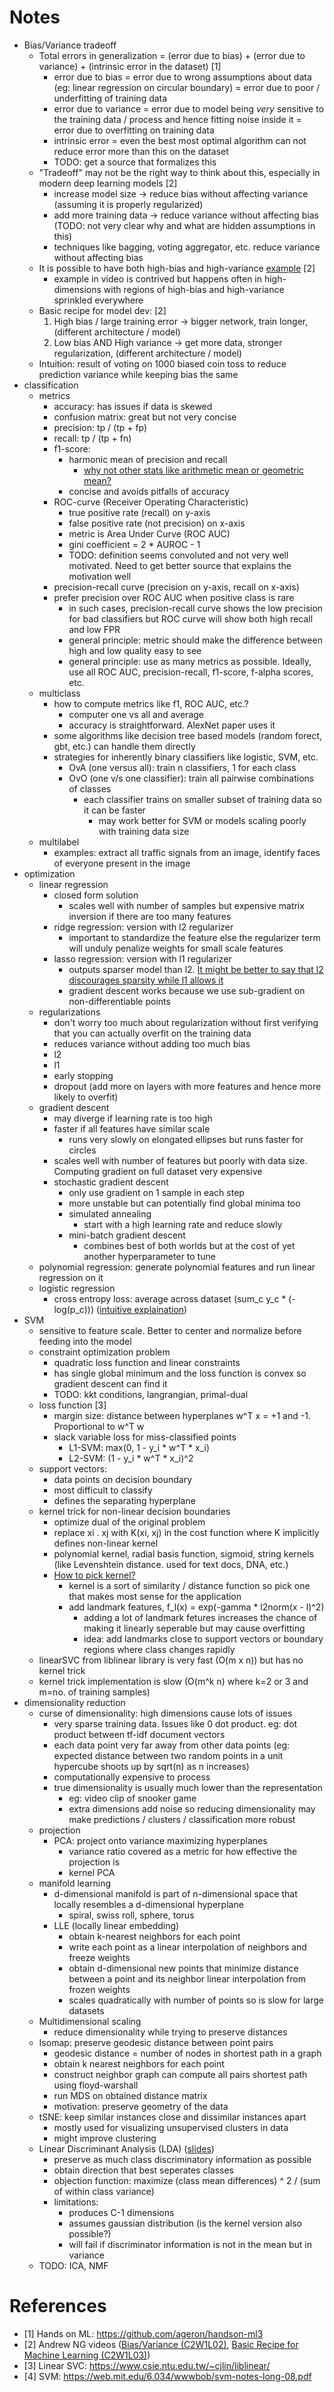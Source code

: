 
# Notes

- Bias/Variance tradeoff
    - Total errors in generalization = (error due to bias) + (error due to variance) + (intrinsic error in the dataset) [1]
        - error due to bias = error due to wrong assumptions about data (eg: linear regression on circular boundary) = error due to poor / underfitting of training data
        - error due to variance = error due to model being *very* sensitive to the training data / process and hence fitting noise inside it = error due to overfitting on training data
        - intrinsic error = even the best most optimal algorithm can not reduce error more than this on the dataset
        - TODO: get a source that formalizes this
    - "Tradeoff" may not be the right way to think about this, especially in modern deep learning models [2]
        - increase model size -> reduce bias without affecting variance (assuming it is properly regularized)
        - add more training data -> reduce variance without affecting bias (TODO: not very clear why and what are hidden assumptions in this)
        - techniques like bagging, voting aggregator, etc. reduce variance without affecting bias
    - It is possible to have both high-bias and high-variance [example](https://youtu.be/SjQyLhQIXSM?si=fTX1-Hq3oj0qGioT&t=441) [2]
        - example in video is contrived but happens often in high-dimensions with regions of high-bias and high-variance sprinkled everywhere
    - Basic recipe for model dev: [2]
        1. High bias / large training error -> bigger network, train longer, (different architecture / model)
        2. Low bias AND High variance -> get more data, stronger regularization, (different architecture / model)
    - Intuition: result of voting on 1000 biased coin toss to reduce prediction variance while keeping bias the same
- classification
    - metrics
        - accuracy: has issues if data is skewed
        - confusion matrix: great but not very concise
        - precision: tp / (tp + fp)
        - recall: tp / (tp + fn)
        - f1-score: 
            - harmonic mean of precision and recall
                - [why not other stats like arithmetic mean or geometric mean?](https://stats.stackexchange.com/questions/532068/why-use-harmonic-mean-for-precision-and-recall-f1-score-instead-of-just-the-pr)
            - concise and avoids pitfalls of accuracy
        - ROC-curve (Receiver Operating Characteristic)
            - true positive rate (recall) on y-axis
            - false positive rate (not precision) on x-axis
            - metric is Area Under Curve (ROC AUC)
            - gini coefficient = 2 * AUROC - 1
            - TODO: definition seems convoluted and not very well motivated. Need to get better source that explains the motivation well
        - precision-recall curve (precision on y-axis, recall on x-axis)
        - prefer precision over ROC AUC when positive class is rare
            - in such cases, precision-recall curve shows the low precision for bad classifiers but ROC curve will show both high recall and low FPR
            - general principle: metric should make the difference between high and low quality easy to see
            - general principle: use as many metrics as possible. Ideally, use all ROC AUC, precision-recall, f1-score, f-alpha scores, etc.
    - multiclass
        - how to compute metrics like f1, ROC AUC, etc.?
            - computer one vs all and average
            - accuracy is straightforward. AlexNet paper uses it
        - some algorithms like decision tree based models (random forect, gbt, etc.) can handle them directly
        - strategies for inherently binary classifiers like logistic, SVM, etc.
            - OvA (one versus all): train n classifiers, 1 for each class
            - OvO (one v/s one classifier): train all pairwise combinations of classes
                - each classifier trains on smaller subset of training data so it can be faster 
                    - may work better for SVM or models scaling poorly with training data size
    - multilabel 
        - examples: extract all traffic signals from an image, identify faces of everyone present in the image
- optimization
    - linear regression
        - closed form solution
            - scales well with number of samples but expensive matrix inversion if there are too many features
        - ridge regression: version with l2 regularizer
            - important to standardize the feature else the regularizer term will unduly penalize weights for small scale features
        - lasso regression: version with l1 regularizer
            - outputs sparser model than l2. [It might be better to say that l2 discourages sparsity while l1 allows it](https://stats.stackexchange.com/questions/45643/why-l1-norm-for-sparse-models)
            - gradient descent works because we use sub-gradient on non-differentiable points
    - regularizations
        - don't worry too much about regularization without first verifying that you can actually overfit on the training data
        - reduces variance without adding too much bias
        - l2
        - l1
        - early stopping
        - dropout (add more on layers with more features and hence more likely to overfit)
    - gradient descent
        - may diverge if learning rate is too high
        - faster if all features have similar scale
            - runs very slowly on elongated ellipses but runs faster for circles
        - scales well with number of features but poorly with data size. Computing gradient on full dataset very expensive
        - stochastic gradient descent
            - only use gradient on 1 sample in each step
            - more unstable but can potentially find global minima too
            - simulated annealing 
                - start with a high learning rate and reduce slowly
            - mini-batch gradient descent
                - combines best of both worlds but at the cost of yet another hyperparameter to tune
    - polynomial regression: generate polynomial features and run linear regression on it
    - logistic regression
        - cross entropy loss: average across dataset (sum_c y_c * (-log(p_c))) ([intuitive explaination](https://www.youtube.com/watch?v=ErfnhcEV1O8&ab_channel=Aur%C3%A9lienG%C3%A9ron))
- SVM
    - sensitive to feature scale. Better to center and normalize before feeding into the model
    - constraint optimization problem
        - quadratic loss function and linear constraints
        - has single global minimum and the loss function is convex so gradient descent can find it
        - TODO: kkt conditions, langrangian, primal-dual
    - loss function [3]
        - margin size: distance between hyperplanes w^T x = +1 and -1. Proportional to w^T w
        - slack variable loss for miss-classified points
            - L1-SVM: max(0, 1 - y_i * w^T * x_i)
            - L2-SVM: (1 - y_i * w^T * x_i)^2
    - support vectors: 
        - data points on decision boundary
        - most difficult to classify
        - defines the separating hyperplane
    - kernel trick for non-linear decision boundaries
        - optimize dual of the original problem
        - replace xi . xj with K(xi, xj) in the cost function where K implicitly defines non-linear kernel
        - polynomial kernel, radial basis function, sigmoid, string kernels (like Levenshtein distance. used for text docs, DNA, etc.)
        - [How to pick kernel?](https://stats.stackexchange.com/questions/18030/how-to-select-kernel-for-svm)
            - kernel is a sort of similarity / distance function so pick one that makes most sense for the application
            - add landmark features, f_l(x) = exp(-gamma * l2norm(x - l)^2)
                - adding a lot of landmark fetures increases the chance of making it linearly seperable but may cause overfitting
                - idea: add landmarks close to support vectors or boundary regions where class changes rapidly
    - linearSVC from liblinear library is very fast (O(m x n)) but has no kernel trick
    - kernel trick implementation is slow (O(m^k n) where k=2 or 3 and m=no. of training samples)
- dimensionality reduction
    - curse of dimensionality: high dimensions cause lots of issues
        - very sparse training data. Issues like 0 dot product. eg: dot product between tf-idf document vectors
        - each data point very far away from other data points (eg: expected distance between two random points in a unit hypercube shoots up by sqrt(n) as n increases)
        - computationally expensive to process
        - true dimensionality is usually much lower than the representation
            - eg: video clip of snooker game
            - extra dimensions add noise so reducing dimensionality may make predictions / clusters / classification more robust
    - projection
        - PCA: project onto variance maximizing hyperplanes
            - variance ratio covered as a metric for how effective the projection is
            - kernel PCA
    - manifold learning
        - d-dimensional manifold is part of n-dimensional space that locally resembles a d-dimensional hyperplane
            - spiral, swiss roll, sphere, torus
        - LLE (locally linear embedding)
            - obtain k-nearest neighbors for each point
            - write each point as a linear interpolation of neighbors and freeze weights
            - obtain d-dimensional new points that minimize distance between a point and its neighbor linear interpolation from frozen weights
            - scales quadratically with number of points so is slow for large datasets
    - Multidimensional scaling
        - reduce dimensionality while trying to preserve distances
    - Isomap: preserve geodesic distance between point pairs
        - geodesic distance = number of nodes in shortest path in a graph
        - obtain k nearest neighbors for each point
        - construct neighbor graph can compute all pairs shortest path using floyd-warshall
        - run MDS on obtained distance matrix
        - motivation: preserve geometry of the data 
    - tSNE: keep similar instances close and dissimilar instances apart
        - mostly used for visualizing unsupervised clusters in data
        - might improve clustering
    - Linear Discriminant Analysis (LDA) ([slides](http://www.facweb.iitkgp.ac.in/~sudeshna/courses/ml08/lda.pdf))
        - preserve as much class discriminatory information as possible
        - obtain direction that best seperates classes
        - objection function: maximize (class mean differences) ^ 2 / (sum of within class variance)
        - limitations:
            - produces C-1 dimensions
            - assumes gaussian distribution (is the kernel version also possible?)
            - will fail if discriminator information is not in the mean but in variance
    - TODO: ICA, NMF

# References

- [1] Hands on ML: https://github.com/ageron/handson-ml3
- [2] Andrew NG videos ([Bias/Variance (C2W1L02)](https://www.youtube.com/watch?v=SjQyLhQIXSM&t=23s&ab_channel=DeepLearningAI), [Basic Recipe for Machine Learning (C2W1L03)](https://www.youtube.com/watch?v=C1N_PDHuJ6Q&ab_channel=DeepLearningAI)) 
- [3] Linear SVC: https://www.csie.ntu.edu.tw/~cjlin/liblinear/
- [4] SVM: https://web.mit.edu/6.034/wwwbob/svm-notes-long-08.pdf